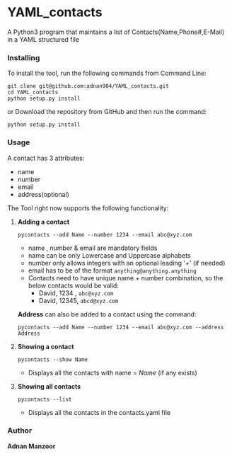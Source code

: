 # YAML_contacts
A Python3 program that maintains a list of Contacts(Name,Phone#,E-Mail) in a YAML structured file


### Installing

To install the tool, run the following commands from Command Line:

```
git clone git@github.com:adnan904/YAML_contacts.git
cd YAML_contacts
python setup.py install
```

or Download the repository from GitHub and then run the command:

```
python setup.py install
```

### Usage

A contact has 3 attributes:
- name
- number
- email
- address(optional)

The Tool right now supports the following functionality:

1. **Adding a contact**
    ```
    pycontacts --add Name --number 1234 --email abc@xyz.com 
   ```
    - name , number & email are mandatory fields
    - name can be only Lowercase and Uppercase alphabets
    - number only allows integers with an optional leading '+' (if needed)
    - email has to be of the format `anything@anything.anything` 
    - Contacts need to have unique name + number combination, so the below contacts would be valid:
        - David, 1234 , `abc@xyz.com`
        - David, 12345, `abcd@xyz.com`
      
   **Address** can also be added to a contact using the command:
    ```
    pycontacts --add Name --number 1234 --email abc@xyz.com --address Address
   ```

2. **Showing a contact**
    ```
    pycontacts --show Name  
    ```
      - Displays all the contacts with name = *Name* (if any exists)

3. **Showing all contacts**
    ```
    pycontacts --list  
    ```
      - Displays all the contacts in the contacts.yaml file
      
 ### Author 
   **Adnan Manzoor**
